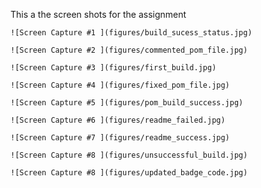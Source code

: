 This a the screen shots for the assignment
```
![Screen Capture #1 ](figures/build_sucess_status.jpg)
```
```
![Screen Capture #2 ](figures/commented_pom_file.jpg)
```
```
![Screen Capture #3 ](figures/first_build.jpg)
```
```
![Screen Capture #4 ](figures/fixed_pom_file.jpg)
```
```
![Screen Capture #5 ](figures/pom_build_success.jpg)
```
```
![Screen Capture #6 ](figures/readme_failed.jpg)
```
```
![Screen Capture #7 ](figures/readme_success.jpg)
```
```
![Screen Capture #8 ](figures/unsuccessful_build.jpg)
```
```
![Screen Capture #8 ](figures/updated_badge_code.jpg)
```
